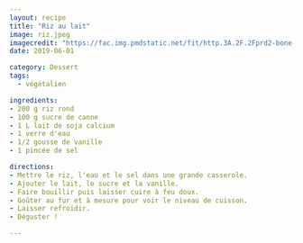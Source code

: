 ```yaml
---
layout: recipe
title: "Riz au lait"
image: riz.jpeg
imagecredit: "https://fac.img.pmdstatic.net/fit/http.3A.2F.2Fprd2-bone-image.2Es3-website-eu-west-1.2Eamazonaws.2Ecom.2Ffac.2F2018.2F07.2F30.2Fcb617d07-8a50-4f1c-bf8c-b122ea0cb855.2Ejpeg/748x372/quality/80/crop-from/center/riz-au-lait-d-amandes-a-la-vanille.jpeg"
date: 2019-06-01

category: Dessert
tags:
  - végétalien

ingredients:
- 200 g riz rond
- 100 g sucre de canne
- 1 L lait de soja calcium
- 1 verre d'eau
- 1/2 gousse de vanille
- 1 pincée de sel

directions:
- Mettre le riz, l'eau et le sel dans une grande casserole.
- Ajouter le lait, le sucre et la vanille.
- Faire bouillir puis laisser cuire à feu doux.
- Goûter au fur et à mesure pour voir le niveau de cuisson.
- Laisser refroidir.
- Déguster !

---
```

